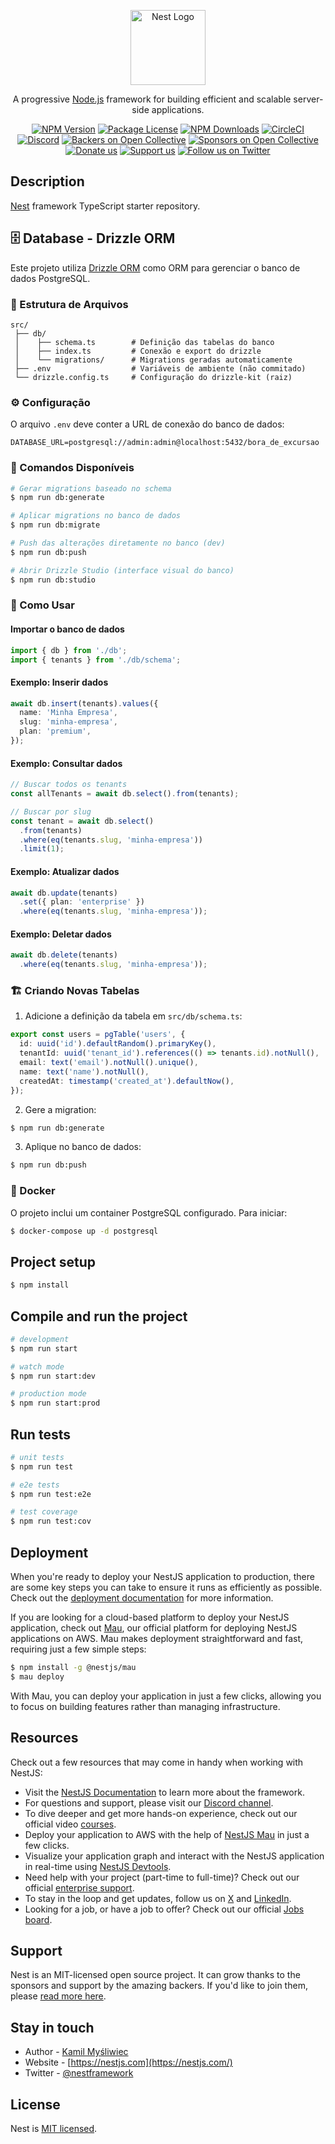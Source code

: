 <p align="center">
  <a href="http://nestjs.com/" target="blank"><img src="https://nestjs.com/img/logo-small.svg" width="120" alt="Nest Logo" /></a>
</p>

[circleci-image]: https://img.shields.io/circleci/build/github/nestjs/nest/master?token=abc123def456
[circleci-url]: https://circleci.com/gh/nestjs/nest

  <p align="center">A progressive <a href="http://nodejs.org" target="_blank">Node.js</a> framework for building efficient and scalable server-side applications.</p>
    <p align="center">
<a href="https://www.npmjs.com/~nestjscore" target="_blank"><img src="https://img.shields.io/npm/v/@nestjs/core.svg" alt="NPM Version" /></a>
<a href="https://www.npmjs.com/~nestjscore" target="_blank"><img src="https://img.shields.io/npm/l/@nestjs/core.svg" alt="Package License" /></a>
<a href="https://www.npmjs.com/~nestjscore" target="_blank"><img src="https://img.shields.io/npm/dm/@nestjs/common.svg" alt="NPM Downloads" /></a>
<a href="https://circleci.com/gh/nestjs/nest" target="_blank"><img src="https://img.shields.io/circleci/build/github/nestjs/nest/master" alt="CircleCI" /></a>
<a href="https://discord.gg/G7Qnnhy" target="_blank"><img src="https://img.shields.io/badge/discord-online-brightgreen.svg" alt="Discord"/></a>
<a href="https://opencollective.com/nest#backer" target="_blank"><img src="https://opencollective.com/nest/backers/badge.svg" alt="Backers on Open Collective" /></a>
<a href="https://opencollective.com/nest#sponsor" target="_blank"><img src="https://opencollective.com/nest/sponsors/badge.svg" alt="Sponsors on Open Collective" /></a>
  <a href="https://paypal.me/kamilmysliwiec" target="_blank"><img src="https://img.shields.io/badge/Donate-PayPal-ff3f59.svg" alt="Donate us"/></a>
    <a href="https://opencollective.com/nest#sponsor"  target="_blank"><img src="https://img.shields.io/badge/Support%20us-Open%20Collective-41B883.svg" alt="Support us"></a>
  <a href="https://twitter.com/nestframework" target="_blank"><img src="https://img.shields.io/twitter/follow/nestframework.svg?style=social&label=Follow" alt="Follow us on Twitter"></a>
</p>
  <!--[![Backers on Open Collective](https://opencollective.com/nest/backers/badge.svg)](https://opencollective.com/nest#backer)
  [![Sponsors on Open Collective](https://opencollective.com/nest/sponsors/badge.svg)](https://opencollective.com/nest#sponsor)-->

## Description

[Nest](https://github.com/nestjs/nest) framework TypeScript starter repository.

## 🗄️ Database - Drizzle ORM

Este projeto utiliza [Drizzle ORM](https://orm.drizzle.team/) como ORM para gerenciar o banco de dados PostgreSQL.

### 📁 Estrutura de Arquivos

```
src/
 ├── db/
 │    ├── schema.ts        # Definição das tabelas do banco
 │    ├── index.ts         # Conexão e export do drizzle
 │    └── migrations/      # Migrations geradas automaticamente
 ├── .env                  # Variáveis de ambiente (não commitado)
 └── drizzle.config.ts     # Configuração do drizzle-kit (raiz)
```

### ⚙️ Configuração

O arquivo `.env` deve conter a URL de conexão do banco de dados:

```env
DATABASE_URL=postgresql://admin:admin@localhost:5432/bora_de_excursao
```

### 🚀 Comandos Disponíveis

```bash
# Gerar migrations baseado no schema
$ npm run db:generate

# Aplicar migrations no banco de dados
$ npm run db:migrate

# Push das alterações diretamente no banco (dev)
$ npm run db:push

# Abrir Drizzle Studio (interface visual do banco)
$ npm run db:studio
```

### 📝 Como Usar

#### Importar o banco de dados

```typescript
import { db } from './db';
import { tenants } from './db/schema';
```

#### Exemplo: Inserir dados

```typescript
await db.insert(tenants).values({
  name: 'Minha Empresa',
  slug: 'minha-empresa',
  plan: 'premium',
});
```

#### Exemplo: Consultar dados

```typescript
// Buscar todos os tenants
const allTenants = await db.select().from(tenants);

// Buscar por slug
const tenant = await db.select()
  .from(tenants)
  .where(eq(tenants.slug, 'minha-empresa'))
  .limit(1);
```

#### Exemplo: Atualizar dados

```typescript
await db.update(tenants)
  .set({ plan: 'enterprise' })
  .where(eq(tenants.slug, 'minha-empresa'));
```

#### Exemplo: Deletar dados

```typescript
await db.delete(tenants)
  .where(eq(tenants.slug, 'minha-empresa'));
```

### 🏗️ Criando Novas Tabelas

1. Adicione a definição da tabela em `src/db/schema.ts`:

```typescript
export const users = pgTable('users', {
  id: uuid('id').defaultRandom().primaryKey(),
  tenantId: uuid('tenant_id').references(() => tenants.id).notNull(),
  email: text('email').notNull().unique(),
  name: text('name').notNull(),
  createdAt: timestamp('created_at').defaultNow(),
});
```

2. Gere a migration:

```bash
$ npm run db:generate
```

3. Aplique no banco de dados:

```bash
$ npm run db:push
```

### 🐳 Docker

O projeto inclui um container PostgreSQL configurado. Para iniciar:

```bash
$ docker-compose up -d postgresql
```

## Project setup

```bash
$ npm install
```

## Compile and run the project

```bash
# development
$ npm run start

# watch mode
$ npm run start:dev

# production mode
$ npm run start:prod
```

## Run tests

```bash
# unit tests
$ npm run test

# e2e tests
$ npm run test:e2e

# test coverage
$ npm run test:cov
```

## Deployment

When you're ready to deploy your NestJS application to production, there are some key steps you can take to ensure it runs as efficiently as possible. Check out the [deployment documentation](https://docs.nestjs.com/deployment) for more information.

If you are looking for a cloud-based platform to deploy your NestJS application, check out [Mau](https://mau.nestjs.com), our official platform for deploying NestJS applications on AWS. Mau makes deployment straightforward and fast, requiring just a few simple steps:

```bash
$ npm install -g @nestjs/mau
$ mau deploy
```

With Mau, you can deploy your application in just a few clicks, allowing you to focus on building features rather than managing infrastructure.

## Resources

Check out a few resources that may come in handy when working with NestJS:

- Visit the [NestJS Documentation](https://docs.nestjs.com) to learn more about the framework.
- For questions and support, please visit our [Discord channel](https://discord.gg/G7Qnnhy).
- To dive deeper and get more hands-on experience, check out our official video [courses](https://courses.nestjs.com/).
- Deploy your application to AWS with the help of [NestJS Mau](https://mau.nestjs.com) in just a few clicks.
- Visualize your application graph and interact with the NestJS application in real-time using [NestJS Devtools](https://devtools.nestjs.com).
- Need help with your project (part-time to full-time)? Check out our official [enterprise support](https://enterprise.nestjs.com).
- To stay in the loop and get updates, follow us on [X](https://x.com/nestframework) and [LinkedIn](https://linkedin.com/company/nestjs).
- Looking for a job, or have a job to offer? Check out our official [Jobs board](https://jobs.nestjs.com).

## Support

Nest is an MIT-licensed open source project. It can grow thanks to the sponsors and support by the amazing backers. If you'd like to join them, please [read more here](https://docs.nestjs.com/support).

## Stay in touch

- Author - [Kamil Myśliwiec](https://twitter.com/kammysliwiec)
- Website - [https://nestjs.com](https://nestjs.com/)
- Twitter - [@nestframework](https://twitter.com/nestframework)

## License

Nest is [MIT licensed](https://github.com/nestjs/nest/blob/master/LICENSE).
